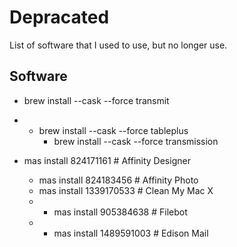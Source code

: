 # Depracated

List of software that I used to use, but no longer use.

## Software

- brew install --cask --force transmit
- - brew install --cask --force tableplus
    - brew install --cask --force transmission

- mas install 824171161 # Affinity Designer
    - mas install 824183456 # Affinity Photo
    - mas install 1339170533 # Clean My Mac X
    - - mas install 905384638 # Filebot
    - - mas install 1489591003 # Edison Mail